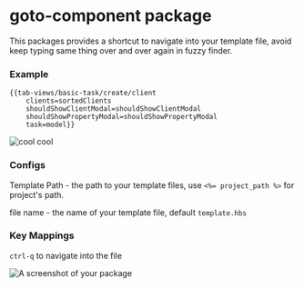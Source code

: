 # goto-component package

This packages provides a shortcut to navigate into your template file, avoid keep typing same thing over and over again in fuzzy finder.

### Example

```
{{tab-views/basic-task/create/client
    clients=sortedClients
    shouldShowClientModal=shouldShowClientModal
    shouldShowPropertyModal=shouldShowPropertyModal
    task=model}}
```

![cool cool](https://media.giphy.com/media/l0HlNEMs0Vqu79jCo/giphy.gif)


### Configs

Template Path - the path to your template files, use `<%= project_path %>` for project's path.

file name - the name of your template file, default `template.hbs`

### Key Mappings

`ctrl-q` to navigate into the file

![A screenshot of your package](https://f.cloud.github.com/assets/69169/2290250/c35d867a-a017-11e3-86be-cd7c5bf3ff9b.gif)
